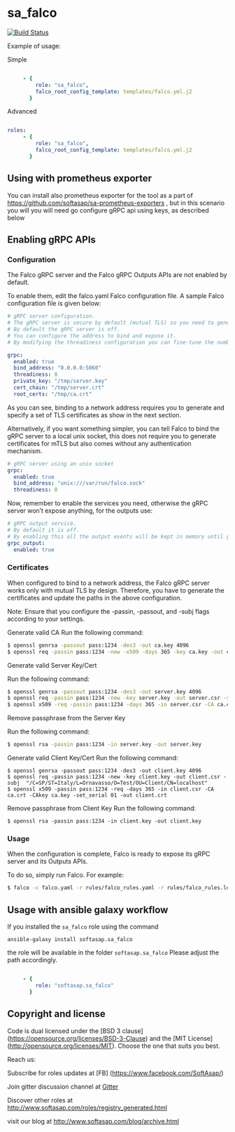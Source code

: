 sa_falco
========

[![Build Status](https://travis-ci.com/softasap/sa_falco.svg?branch=master)](https://travis-ci.com/softasap/sa_falco)


Example of usage:

Simple

```YAML

     - {
         role: "sa_falco",
         falco_root_config_template: templates/falco.yml.j2
       }


```

Advanced

```YAML

roles:
     - {
         role: "sa_falco",
         falco_root_config_template: templates/falco.yml.j2
       }


```

Using with prometheus exporter
------------------------------

You can install also prometheus exporter for the tool as a part of  https://github.com/softasap/sa-prometheus-exporters ,
but in this scenario you will you will need go configure gRPC api using keys, as described below


Enabling gRPC APIs
------------------

### Configuration
The Falco gRPC server and the Falco gRPC Outputs APIs are not enabled by default.

To enable them, edit the falco.yaml Falco configuration file. A sample Falco configuration file is given below:

```yaml
# gRPC server configuration.
# The gRPC server is secure by default (mutual TLS) so you need to generate certificates and update their paths here.
# By default the gRPC server is off.
# You can configure the address to bind and expose it.
# By modifying the threadiness configuration you can fine-tune the number of threads (and context) it will use.

grpc:
  enabled: true
  bind_address: "0.0.0.0:5060"
  threadiness: 8
  private_key: "/tmp/server.key"
  cert_chain: "/tmp/server.crt"
  root_certs: "/tmp/ca.crt"

```
As you can see, binding to a network address requires you to generate and specify a set of TLS certificates as show in the next section.

Alternatively, if you want something simpler, you can tell Falco to bind the gRPC server to a local unix socket, 
this does not require you to generate certificates for mTLS but also comes without any authentication mechanism.

```yaml
# gRPC server using an unix socket
grpc:
  enabled: true
  bind_address: "unix:///var/run/falco.sock"
  threadiness: 8
```

Now, remember to enable the services you need, otherwise the gRPC server won’t expose anything, for the outputs use:

```yaml
# gRPC output service.
# By default it is off.
# By enabling this all the output events will be kept in memory until you read them with a gRPC client.
grpc_output:
  enabled: true
```

### Certificates

When configured to bind to a network address, the Falco gRPC server works only with mutual TLS by design. Therefore, you have to generate the certificates and update the paths in the above configuration.

Note: Ensure that you configure the -passin, -passout, and -subj flags according to your settings.

Generate valid CA
Run the following command:

```sh
$ openssl genrsa -passout pass:1234 -des3 -out ca.key 4096
$ openssl req -passin pass:1234 -new -x509 -days 365 -key ca.key -out ca.crt -subj  "/C=SP/ST=Italy/L=Ornavasso/O=Test/OU=Test/CN=Root CA"
```

Generate valid Server Key/Cert

Run the following command:

```sh
$ openssl genrsa -passout pass:1234 -des3 -out server.key 4096
$ openssl req -passin pass:1234 -new -key server.key -out server.csr -subj  "/C=SP/ST=Italy/L=Ornavasso/O=Test/OU=Server/CN=localhost"
$ openssl x509 -req -passin pass:1234 -days 365 -in server.csr -CA ca.crt -CAkey ca.key -set_serial 01 -out server.crt
```

Remove passphrase from the Server Key

Run the following command:

```sh
$ openssl rsa -passin pass:1234 -in server.key -out server.key
```

Generate valid Client Key/Cert
Run the following command:

```
$ openssl genrsa -passout pass:1234 -des3 -out client.key 4096
$ openssl req -passin pass:1234 -new -key client.key -out client.csr -subj  "/C=SP/ST=Italy/L=Ornavasso/O=Test/OU=Client/CN=localhost"
$ openssl x509 -passin pass:1234 -req -days 365 -in client.csr -CA ca.crt -CAkey ca.key -set_serial 01 -out client.crt
```

Remove passphrase from Client Key
Run the following command:

```
$ openssl rsa -passin pass:1234 -in client.key -out client.key
```

### Usage
When the configuration is complete, Falco is ready to expose its gRPC server and its Outputs APIs.

To do so, simply run Falco. For example:

```sh
$ falco -c falco.yaml -r rules/falco_rules.yaml -r rules/falco_rules.local.yaml -r rules/k8s_audit_rules.yaml
```




Usage with ansible galaxy workflow
----------------------------------

If you installed the `sa_falco` role using the command


`
   ansible-galaxy install softasap.sa_falco
`

the role will be available in the folder `softasap.sa_falco`
Please adjust the path accordingly.

```YAML

     - {
         role: "softasap.sa_falco"
       }

```




Copyright and license
---------------------

Code is dual licensed under the [BSD 3 clause] (https://opensource.org/licenses/BSD-3-Clause) and the [MIT License] (http://opensource.org/licenses/MIT). Choose the one that suits you best.

Reach us:

Subscribe for roles updates at [FB] (https://www.facebook.com/SoftAsap/)

Join gitter discussion channel at [Gitter](https://gitter.im/softasap)

Discover other roles at  http://www.softasap.com/roles/registry_generated.html

visit our blog at http://www.softasap.com/blog/archive.html
